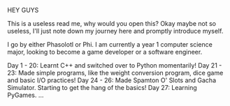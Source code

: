 HEY GUYS

This is a useless read me, why would you open this?
Okay maybe not so useless, I'll just note down my journey here and promptly introduce myself.

I go by either Phasolotl or Phi. I am currently a year 1 computer science major, looking to become a game developer or a software engineer.

Day 1 - 20: Learnt C++ and switched over to Python momentarily!
Day 21 - 23: Made simple programs, like the weight conversion program, dice game and basic I/O practices!
Day 24 - 26: Made Spamton O' Slots and Gacha Simulator. Starting to get the hang of the basics!
Day 27: Learning PyGames.
...
